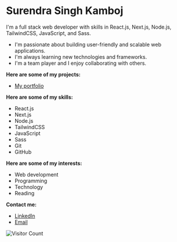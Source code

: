 # Surendra Singh Kamboj

I'm a full stack web developer with skills in React.js, Next.js, Node.js, TailwindCSS, JavaScript, and Sass.

* I'm passionate about building user-friendly and scalable web applications.
* I'm always learning new technologies and frameworks.
* I'm a team player and I enjoy collaborating with others.

**Here are some of my projects:**

* [My portfolio](https://surendra.cloud/)

  
**Here are some of my skills:**

* React.js
* Next.js
* Node.js
* TailwindCSS
* JavaScript
* Sass
* Git
* GitHub

**Here are some of my interests:**

* Web development
* Programming
* Technology
* Reading

**Contact me:**

* [LinkedIn](https://www.linkedin.com/in/surendrasinghkamboj/)
* [Email](mailto:surendra.singh.kamboj@hotmail.com)

 ![Visitor Count](https://profile-counter.glitch.me/surendraSinghKamboj/count.svg)
